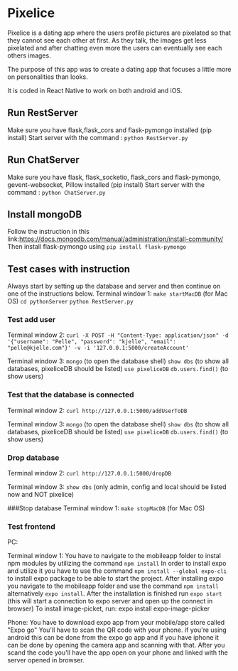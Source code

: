 # Pixelice
Pixelice is a dating app where the users profile pictures are pixelated so that they cannot see each other at first. As they talk, the images get less pixelated and after chatting even more the users can eventually see each others images. 

The purpose of this app was to create a dating app that focuses a little more on personalities than looks. 

It is coded in React Native to work on both android and iOS. 

## Run RestServer
Make sure you have flask,flask_cors and flask-pymongo installed (pip install)
Start server with the command :
`python RestServer.py`

## Run ChatServer
Make sure you have flask, flask_socketio, flask_cors and flask-pymongo, gevent-websocket, Pillow installed (pip install)
Start server with the command :
`python ChatServer.py`

## Install mongoDB
Follow the instruction in this link:https://docs.mongodb.com/manual/administration/install-community/
Then install flask-pymongo using `pip install flask-pymongo`

## Test cases with instruction
Always start by setting up the database and server and then continue on one of the instructions below.
Terminal window 1:
`make startMacDB` (for Mac OS)
`cd pythonServer`
`python RestServer.py`

### Test add user
Terminal window 2:
`curl -X POST -H "Content-Type: application/json" -d '{"username": "Pelle", "password": "kjelle", "email": "pelle@kjelle.com"}' -v -i '127.0.0.1:5000/createAccount'`

Terminal window 3:
`mongo` (to open the database shell)
`show dbs` (to show all databases, pixeliceDB should be listed)
`use pixeliceDB`
`db.users.find()` (to show users)

### Test that the database is connected
Terminal window 2:
`curl http://127.0.0.1:5000/addUserToDB`

Terminal window 3:
`mongo` (to open the database shell)
`show dbs` (to show all databases, pixeliceDB should be listed)
`use pixeliceDB`
`db.users.find()` (to show users)

### Drop database
Terminal window 2:
`curl http://127.0.0.1:5000/dropDB`

Terminal window 3:
`show dbs` (only admin, config and local should be listed now and NOT pixelice)

###Stop database
Terminal window 1:
`make stopMacDB` (for Mac OS)

### Test frontend
PC:

Terminal window 1:
You have to navigate to the mobileapp folder to instal npm modules by utilizing the command `npm install`
In order to install expo and utilize it you have to use the command `npm install --global expo-cli` to install expo package to be able to start the project.
After installing expo you navigate to the mobileapp folder and use the command `npm install`  alternatively `expo install`. After the installation is finished run
`expo start` (this will start a connection to expo server and open up the connect in browser)
To install image-picket, run: expo install expo-image-picker

Phone:
You have to download expo app from your mobile/app store called "Expo go"
You'll have to scan the QR code with your phone. if you're using android this can be done from the expo go app and if you have iphone it can be done by opening the camera app and scanning with that.
After you scand the code you'll have the app open on your phone and linked with the server opened in browser.
